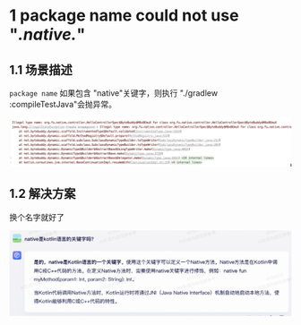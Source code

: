 # 1 package name could not use "*.native.*"

## 1.1 场景描述



`package name` 如果包含 "native"关键字，则执行 "./gradlew :compileTestJava"会抛异常。

![](assets/2023-09-27-19-50-35-image.png)

## 1.2 解决方案

换个名字就好了

![](assets/2023-09-28-00-46-50-image.png)